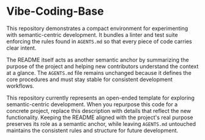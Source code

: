 # Vibe-Coding-Base

This repository demonstrates a compact environment for experimenting with semantic-centric development. It bundles a linter and test suite enforcing the rules found in `AGENTS.md` so that every piece of code carries clear intent. 

The README itself acts as another semantic anchor by summarizing the purpose of the project and helping new contributors understand the context at a glance. The `AGENTS.md` file remains unchanged because it defines the core procedures and must stay stable for consistent development workflows.

This repository currently represents an open-ended template for exploring semantic-centric development. When you repurpose this code for a concrete project, replace this description with details that reflect the new functionality. Keeping the README aligned with the project's real purpose preserves its role as a semantic anchor, while leaving `AGENTS.md` untouched maintains the consistent rules and structure for future development.
